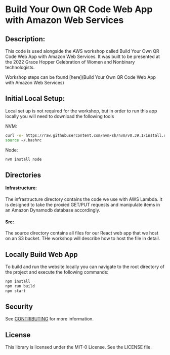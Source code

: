 # Build Your Own QR Code Web App with Amazon Web Services

## Description:
This code is used alongside the AWS workshop called Build Your Own QR Code Web App with Amazon Web Services. It was built to be presented at the 2022 Grace Hopper Celebration of Women and Nonbinary technologists.

Workshop steps can be found [here](Build Your Own QR Code Web App with Amazon Web Services)

## Initial Local Setup:

Local set up is not required for the workshop, but in order to run this app locally you will need to download the following tools

NVM:
```bash
curl -o- https://raw.githubusercontent.com/nvm-sh/nvm/v0.39.1/install.sh | bash
source ~/.bashrc
```

Node:
```bash
nvm install node
```

## Directories

#### Infrastructure:
The infrastructure directory contains the code we use with AWS Lambda. It is designed to take the proxied GET/PUT requests and manipulate items in an Amazon Dynamodb database accordingly.

#### Src:
The source directory contains all files for our React web app that we host on an S3 bucket. THe workshop will describe how to host the file in detail.


## Locally Build Web App
To build and run the website locally you can navigate to the root directory of the project and execute the following commands:

```bash
npm install
npm run build 
npm start 
```


## Security

See [CONTRIBUTING](CONTRIBUTING.md#security-issue-notifications) for more information.

## License

This library is licensed under the MIT-0 License. See the LICENSE file.

